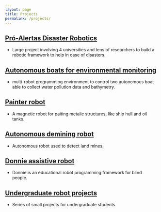 ```yaml
---
layout: page
title: Projects
permalink: /projects/
---
```


## [Pró-Alertas Disaster Robotics](./pro-alertas)
- Large project involving 4 universities and tens of researchers to build a robotic framework to help in case of disasters.

## [Autonomous boats for environmental monitoring](./pve-boats)
- multi-robot programming environment to control two autonomous boat able to collect water pollution data and bathymetry.

## [Painter robot](./instor)
- A magnetic robot for paiting metalic structures, like ship hull and oil tanks.

## [Autonomous demining robot](./hratc)
- Autonomous robot used to detect land mines.

## [Donnie assistive robot](./donnie)
- Donnie is an educational robot programming framework for blind people.

## [Undergraduate robot projects](./undergrad-robots)
- Series of small projects for undergraduate students 
